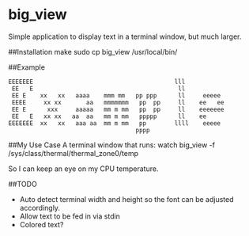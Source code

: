 # big_view

Simple application to display text in a terminal window, but much larger.

##Installation
make
sudo cp big_view /usr/local/bin/

##Example
```
EEEEEEE                                        lll             
 EE   E                                         ll             
 EE E    xx   xx   aaaa    mmm mm   pp ppp      ll     eeeee   
 EEEE     xx xx       aa   mmmmmmm   pp  pp     ll    ee   ee  
 EE E      xxx     aaaaa   mm m mm   pp  pp     ll    eeeeeee  
 EE   E   xx xx   aa  aa   mm m mm   ppppp      ll    ee       
EEEEEEE  xx   xx   aaa aa  mm m mm   pp        llll    eeeee   
                                    pppp                       
```

##My Use Case
A terminal window that runs:
watch big_view -f /sys/class/thermal/thermal_zone0/temp

So I can keep an eye on my CPU temperature.

##TODO
 - Auto detect terminal width and height so the font can be adjusted accordingly.
 - Allow text to be fed in via stdin
 - Colored text?
